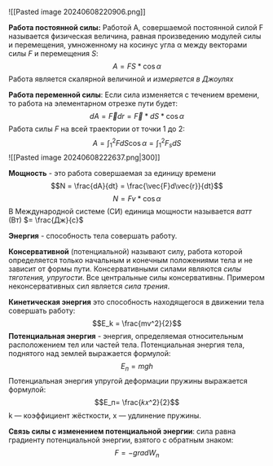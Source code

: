 ![[Pasted image 20240608220906.png]]

**Работа постоянной силы:** Работой A, совершаемой постоянной силой F называется физическая величина, равная произведению модулей силы и перемещения, умноженному на косинус угла α между векторами силы $F$ и перемещения $S$: $$A = FS*\cos\alpha$$Работа является скалярной величиной и *измеряется в Джоулях*

**Работа переменной силы**: Если сила изменяется с течением времени, то работа на элементарном отрезке пути будет: $$dA = \vec{F}dr = \vec{F}*dS*\cos\alpha$$Работа силы $F$ на всей траектории от точки 1 до 2: $$A = \int_1^2{FdS\cos\alpha = \int_1^2F_sdS}$$
![[Pasted image 20240608222637.png|300]]

**Мощность** - это работа совершаемая за единицу времени $$N = \frac{dA}{dt} = \frac{\vec{F}d\vec{r}}{dt}$$$$N = Fv*\cos\alpha$$
В Международной системе (СИ) единица мощности называется *ватт* (Вт) $= \frac{Дж}{с}$

**Энергия** - способность тела совершать работу.

**Консервативной** (потенциальной) называют силу, работа которой определяется только начальным и конечным положениями тела и не зависит от формы пути. Консервативными силами являются *силы тяготения, упругости*. Все центральные силы консервативны. Примером неконсервативных сил является *сила трения*.

**Кинетическая энергия** это способность находящегося в движении тела совершать работу: $$E_k = \frac{mv^2}{2}$$**Потенциальная энергия** - энергия, определяемая относительным расположением тел или частей тела. 
Потенциальная энергия тела, поднятого над землей выражается формулой: $$E_п = mgh$$Потенциальная энергия упругой деформации пружины выражается формулой: $$E_п= \frac{𝑘𝑥^2}{2}$$k — коэффициент жёсткости, х — удлинение пружины.

**Связь силы с изменением потенциальной энергии**: сила равна градиенту потенциальной энергии, взятого с обратным знаком: $$F = -gradW_n$$


